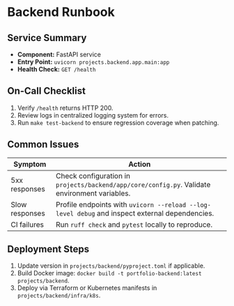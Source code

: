 # Backend Runbook

## Service Summary
- **Component:** FastAPI service
- **Entry Point:** `uvicorn projects.backend.app.main:app`
- **Health Check:** `GET /health`

## On-Call Checklist
1. Verify `/health` returns HTTP 200.
2. Review logs in centralized logging system for errors.
3. Run `make test-backend` to ensure regression coverage when patching.

## Common Issues
| Symptom | Action |
|---------|--------|
| 5xx responses | Check configuration in `projects/backend/app/core/config.py`. Validate environment variables. |
| Slow responses | Profile endpoints with `uvicorn --reload --log-level debug` and inspect external dependencies. |
| CI failures | Run `ruff check` and `pytest` locally to reproduce. |

## Deployment Steps
1. Update version in `projects/backend/pyproject.toml` if applicable.
2. Build Docker image: `docker build -t portfolio-backend:latest projects/backend`.
3. Deploy via Terraform or Kubernetes manifests in `projects/backend/infra/k8s`.
